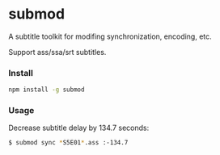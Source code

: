 # submod

A subtitle toolkit for modifing synchronization, encoding, etc.

Support ass/ssa/srt subtitles.

### Install

```bash
npm install -g submod
```

### Usage

Decrease subtitle delay by 134.7 seconds:
```bash
$ submod sync *S5E01*.ass :-134.7
```
